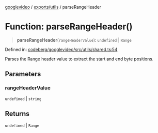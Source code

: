 [googlevideo](../../../README.md) / [exports/utils](../README.md) / parseRangeHeader

# Function: parseRangeHeader()

> **parseRangeHeader**(`rangeHeaderValue`): `undefined` \| `Range`

Defined in: [codeberg/googlevideo/src/utils/shared.ts:54](https://github.com/LuanRT/googlevideo/blob/19854137cadaf49fd755394883dfd7fe5fdaba20/src/utils/shared.ts#L54)

Parses the Range header value to extract the start and end byte positions.

## Parameters

### rangeHeaderValue

`undefined` | `string`

## Returns

`undefined` \| `Range`
